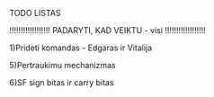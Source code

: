 TODO LISTAS

!!!!!!!!!!!!!!!!!!
PADARYTI, KAD VEIKTU - visi
!!!!!!!!!!!!!!!!!!

1)Prideti komandas - Edgaras ir Vitalija

5)Pertraukimu mechanizmas

6)SF sign bitas ir carry bitas

